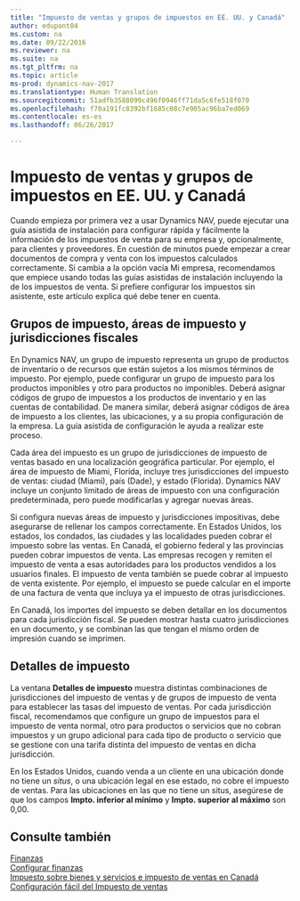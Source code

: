 ```yaml
---
title: "Impuesto de ventas y grupos de impuestos en EE. UU. y Canadá"
author: edupont04
ms.custom: na
ms.date: 09/22/2016
ms.reviewer: na
ms.suite: na
ms.tgt_pltfrm: na
ms.topic: article
ms-prod: dynamics-nav-2017
ms.translationtype: Human Translation
ms.sourcegitcommit: 51adfb3588099c496f0946ff71da5c6fe518f070
ms.openlocfilehash: f70a191fc8392bf1685c08c7e905ac96ba7ed069
ms.contentlocale: es-es
ms.lasthandoff: 06/26/2017

---
```


# <a name="sales-tax-and-tax-groups-in-the-us-and-canada"></a>Impuesto de ventas y grupos de impuestos en EE. UU. y Canadá
Cuando empieza por primera vez a usar Dynamics NAV, puede ejecutar una guía asistida de instalación para configurar rápida y fácilmente la información de los impuestos de venta para su empresa y, opcionalmente, para clientes y proveedores. En cuestión de minutos puede empezar a crear documentos de compra y venta con los impuestos calculados correctamente.
Si cambia a la opción vacía Mi empresa, recomendamos que empiece usando todas las guías asistidas de instalación incluyendo la de los impuestos de venta. Si prefiere configurar los impuestos sin asistente, este artículo explica qué debe tener en cuenta.  

## <a name="tax-groups-tax-areas-and-tax-jurisdictions"></a>Grupos de impuesto, áreas de impuesto y jurisdicciones fiscales
En Dynamics NAV, un grupo de impuesto representa un grupo de productos de inventario o de recursos que están sujetos a los mismos términos de impuesto. Por ejemplo, puede configurar un grupo de impuesto para los productos imponibles y otro para productos no imponibles. Deberá asignar códigos de grupo de impuestos a los productos de inventario y en las cuentas de contabilidad. De manera similar, deberá asignar códigos de área de impuesto a los clientes, las ubicaciones, y a su propia configuración de la empresa. La guía asistida de configuración le ayuda a realizar este proceso.  

Cada área del impuesto es un grupo de jurisdicciones de impuesto de ventas basado en una localización geográfica particular. Por ejemplo, el área de impuesto de Miami, Florida, incluye tres jurisdicciones del impuesto de ventas: ciudad (Miami), país (Dade), y estado (Florida). Dynamics NAV incluye un conjunto limitado de áreas de impuesto con una configuración predeterminada, pero puede modificarlas y agregar nuevas áreas.  

Si configura nuevas áreas de impuesto y jurisdicciones impositivas, debe asegurarse de rellenar los campos correctamente. En Estados Unidos, los estados, los condados, las ciudades y las localidades pueden cobrar el impuesto sobre las ventas. En Canadá, el gobierno federal y las provincias pueden cobrar impuestos de venta. Las empresas recogen y remiten el impuesto de venta a esas autoridades para los productos vendidos a los usuarios finales. El impuesto de venta también se puede cobrar al impuesto de venta existente. Por ejemplo, el impuesto se puede calcular en el importe de una factura de venta que incluya ya el impuesto de otras jurisdicciones.  

En Canadá, los importes del impuesto se deben detallar en los documentos para cada jurisdicción fiscal. Se pueden mostrar hasta cuatro jurisdicciones en un documento, y se combinan las que tengan el mismo orden de impresión cuando se imprimen.

## <a name="tax-details"></a>Detalles de impuesto
La ventana **Detalles de impuesto** muestra distintas combinaciones de jurisdicciones del impuesto de ventas y de grupos de impuesto de venta para establecer las tasas del impuesto de ventas. Por cada jurisdicción fiscal, recomendamos que configure un grupo de impuestos para el impuesto de venta normal, otro para productos o servicios que no cobran impuestos y un grupo adicional para cada tipo de producto o servicio que se gestione con una tarifa distinta del impuesto de ventas en dicha jurisdicción.  

En los Estados Unidos, cuando venda a un cliente en una ubicación donde no tiene un *situs*, o una ubicación legal en ese estado, no cobre el impuesto de ventas. Para las ubicaciones en las que no tiene un situs, asegúrese de que los campos **Impto. inferior al mínimo** y **Impto. superior al máximo** son 0,00.  

## <a name="see-also"></a>Consulte también
[Finanzas](finance-setup.md)  
[Configurar finanzas](finance-setup-setup-finance-setup.md)  
[Impuesto sobre bienes y servicios e impuesto de ventas en Canadá](ca-finance-setup-tax.md)  
[Configuración fácil del Impuesto de ventas](https://madeira.microsoft.com/en-us/blog/sales-tax-setup-made-easy)  

